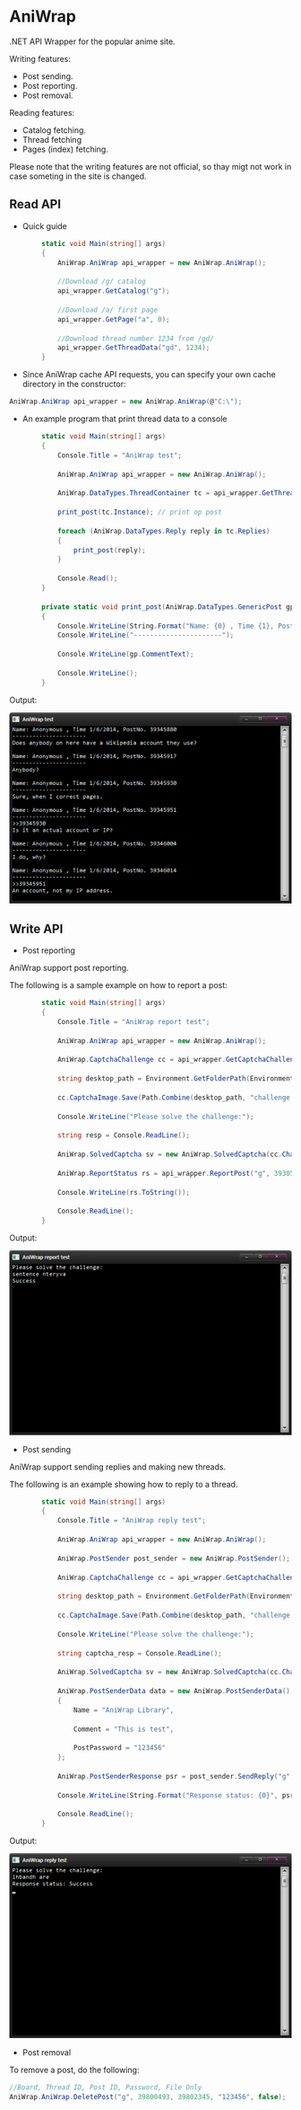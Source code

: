AniWrap
=======

.NET API Wrapper for the popular anime site.

Writing features:
- Post sending.
- Post reporting.
- Post removal.

Reading features:
- Catalog fetching.
- Thread fetching
- Pages (index) fetching.

Please note that the writing features are not official, so thay migt not work in case someting in the site is changed.

Read API
--------

- Quick guide

```csharp
        static void Main(string[] args)
        {
            AniWrap.AniWrap api_wrapper = new AniWrap.AniWrap();
            
            //Download /g/ catalog
            api_wrapper.GetCatalog("g");

            //Download /a/ first page
            api_wrapper.GetPage("a", 0);

            //Download thread number 1234 from /gd/
            api_wrapper.GetThreadData("gd", 1234);
        }
```

- Since AniWrap cache API requests, you can specify your own cache directory in the constructor:

```csharp
AniWrap.AniWrap api_wrapper = new AniWrap.AniWrap(@"C:\");
```

- An example program that print thread data to a console

```csharp
        static void Main(string[] args)
        {
            Console.Title = "AniWrap test";

            AniWrap.AniWrap api_wrapper = new AniWrap.AniWrap();

            AniWrap.DataTypes.ThreadContainer tc = api_wrapper.GetThreadData("g", 39282313);

            print_post(tc.Instance); // print op post

            foreach (AniWrap.DataTypes.Reply reply in tc.Replies) 
            {
                print_post(reply);
            }

            Console.Read();
        }

        private static void print_post(AniWrap.DataTypes.GenericPost gp) 
        {
            Console.WriteLine(String.Format("Name: {0} , Time {1}, PostNo. {2}", gp.Name, gp.Time.ToShortDateString(), gp.ID));
            Console.WriteLine("----------------------");

            Console.WriteLine(gp.CommentText);

            Console.WriteLine();
        }
```

Output:

![Example demo](https://github.com/diantahoc/AniWrap/raw/master/misc/api_test.png "Example demo")


Write API
----------

- Post reporting

AniWrap support post reporting.

The following is a sample example on how to report a post:

```csharp
        static void Main(string[] args)
        {
            Console.Title = "AniWrap report test";

            AniWrap.AniWrap api_wrapper = new AniWrap.AniWrap();

            AniWrap.CaptchaChallenge cc = api_wrapper.GetCaptchaChallenge();

            string desktop_path = Environment.GetFolderPath(Environment.SpecialFolder.DesktopDirectory);

            cc.CaptchaImage.Save(Path.Combine(desktop_path, "challenge.jpg"), System.Drawing.Imaging.ImageFormat.Jpeg);

            Console.WriteLine("Please solve the challenge:");

            string resp = Console.ReadLine();

            AniWrap.SolvedCaptcha sv = new AniWrap.SolvedCaptcha(cc.ChallengeField, resp);

            AniWrap.ReportStatus rs = api_wrapper.ReportPost("g", 39305145, AniWrap.AniWrap.ReportReason.CommercialSpam, sv);

            Console.WriteLine(rs.ToString());

            Console.ReadLine();
        }
```

Output:

![Post report demo](https://github.com/diantahoc/AniWrap/raw/master/misc/report_test.png "Post report demo")


- Post sending

AniWrap support sending replies and making new threads.

The following is an example showing how to reply to a thread.

```csharp
        static void Main(string[] args)
        {
            Console.Title = "AniWrap reply test";

            AniWrap.AniWrap api_wrapper = new AniWrap.AniWrap();

            AniWrap.PostSender post_sender = new AniWrap.PostSender();

            AniWrap.CaptchaChallenge cc = api_wrapper.GetCaptchaChallenge();

            string desktop_path = Environment.GetFolderPath(Environment.SpecialFolder.DesktopDirectory);

            cc.CaptchaImage.Save(Path.Combine(desktop_path, "challenge.jpg"), System.Drawing.Imaging.ImageFormat.Jpeg);

            Console.WriteLine("Please solve the challenge:");

            string captcha_resp = Console.ReadLine();

            AniWrap.SolvedCaptcha sv = new AniWrap.SolvedCaptcha(cc.ChallengeField, captcha_resp);

            AniWrap.PostSenderData data = new AniWrap.PostSenderData()
            {
                Name = "AniWrap Library",

                Comment = "This is test",

                PostPassword = "123456"
            };

            AniWrap.PostSenderResponse psr = post_sender.SendReply("g", 39306716, data, sv);

            Console.WriteLine(String.Format("Response status: {0}", psr.Status.ToString()));

            Console.ReadLine();
        }
```

Output:

![Reply demo](https://github.com/diantahoc/AniWrap/raw/master/misc/reply_test.png "Reply demo")


- Post removal

To remove a post, do the following:

```csharp
//Board, Thread ID, Post ID, Password, File Only
AniWrap.AniWrap.DeletePost("g", 39800493, 39802345, "123456", false);
```

